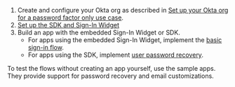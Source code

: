 1. Create and configure your Okta org as described in [Set up your Okta org for a password factor only use case](/docs/guides/oie-embedded-common-org-setup/java/main/#set-up-your-okta-org-for-a-password-factor-only-use-case).
1. [Set up the SDK and Sign-In Widget](/docs/guides/oie-embedded-common-download-setup-app/java/main/)
1. Build an app with the embedded Sign-In Widget or SDK.
    * For apps using the embedded Sign-In Widget, implement the [basic sign-in flow](/docs/guides/oie-embedded-widget-use-case-basic-sign-in/java/main/).
    * For apps using the SDK, implement [user password recovery](/docs/guides/oie-embedded-sdk-use-case-pwd-recovery-mfa/java/main/).

To test the flows without creating an app yourself, use the sample apps. They provide support for password recovery and email customizations.
